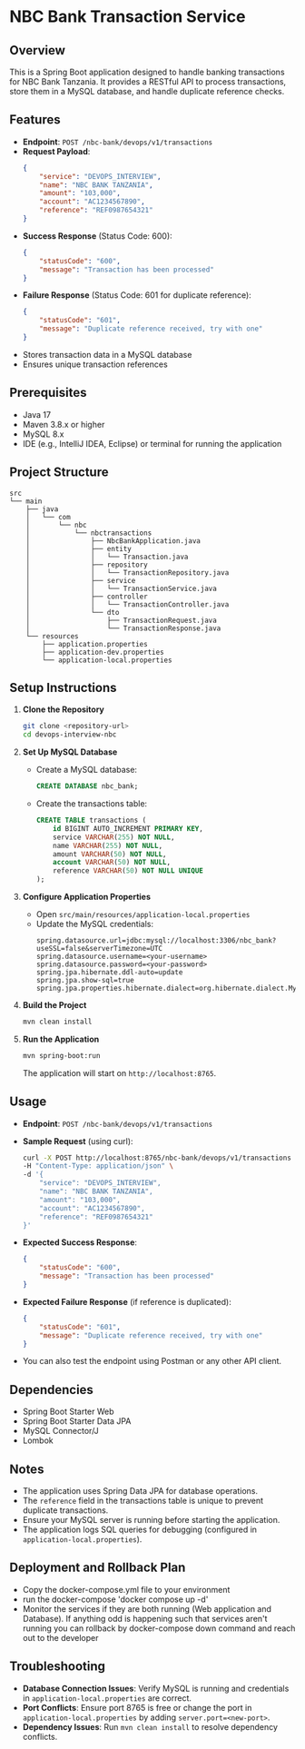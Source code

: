 # NBC Bank Transaction Service

## Overview
This is a Spring Boot application designed to handle banking transactions for NBC Bank Tanzania. It provides a RESTful API to process transactions, store them in a MySQL database, and handle duplicate reference checks.

## Features
- **Endpoint**: `POST /nbc-bank/devops/v1/transactions`
- **Request Payload**:
  ```json
  {
      "service": "DEVOPS_INTERVIEW",
      "name": "NBC BANK TANZANIA",
      "amount": "103,000",
      "account": "AC1234567890",
      "reference": "REF0987654321"
  }
  ```
- **Success Response** (Status Code: 600):
  ```json
  {
      "statusCode": "600",
      "message": "Transaction has been processed"
  }
  ```
- **Failure Response** (Status Code: 601 for duplicate reference):
  ```json
  {
      "statusCode": "601",
      "message": "Duplicate reference received, try with one"
  }
  ```
- Stores transaction data in a MySQL database
- Ensures unique transaction references

## Prerequisites
- Java 17
- Maven 3.8.x or higher
- MySQL 8.x
- IDE (e.g., IntelliJ IDEA, Eclipse) or terminal for running the application

## Project Structure
```
src
└── main
    ├── java
    │   └── com
    │       └── nbc
    │           └── nbctransactions
    │               ├── NbcBankApplication.java
    │               ├── entity
    │               │   └── Transaction.java
    │               ├── repository
    │               │   └── TransactionRepository.java
    │               ├── service
    │               │   └── TransactionService.java
    │               ├── controller
    │               │   └── TransactionController.java
    │               └── dto
    │                   ├── TransactionRequest.java
    │                   └── TransactionResponse.java
    └── resources
        ├── application.properties
        ├── application-dev.properties
        └── application-local.properties
```

## Setup Instructions

1. **Clone the Repository**
   ```bash
   git clone <repository-url>
   cd devops-interview-nbc
   ```

2. **Set Up MySQL Database**
    - Create a MySQL database:
      ```sql
      CREATE DATABASE nbc_bank;
      ```
    - Create the transactions table:
      ```sql
      CREATE TABLE transactions (
          id BIGINT AUTO_INCREMENT PRIMARY KEY,
          service VARCHAR(255) NOT NULL,
          name VARCHAR(255) NOT NULL,
          amount VARCHAR(50) NOT NULL,
          account VARCHAR(50) NOT NULL,
          reference VARCHAR(50) NOT NULL UNIQUE
      );
      ```

3. **Configure Application Properties**
    - Open `src/main/resources/application-local.properties`
    - Update the MySQL credentials:
      ```properties
      spring.datasource.url=jdbc:mysql://localhost:3306/nbc_bank?useSSL=false&serverTimezone=UTC
      spring.datasource.username=<your-username>
      spring.datasource.password=<your-password>
      spring.jpa.hibernate.ddl-auto=update
      spring.jpa.show-sql=true
      spring.jpa.properties.hibernate.dialect=org.hibernate.dialect.MySQLDialect
      ```

4. **Build the Project**
   ```bash
   mvn clean install
   ```

5. **Run the Application**
   ```bash
   mvn spring-boot:run
   ```
   The application will start on `http://localhost:8765`.

## Usage
- **Endpoint**: `POST /nbc-bank/devops/v1/transactions`
- **Sample Request** (using curl):
  ```bash
  curl -X POST http://localhost:8765/nbc-bank/devops/v1/transactions \
  -H "Content-Type: application/json" \
  -d '{
      "service": "DEVOPS_INTERVIEW",
      "name": "NBC BANK TANZANIA",
      "amount": "103,000",
      "account": "AC1234567890",
      "reference": "REF0987654321"
  }'
  ```
- **Expected Success Response**:
  ```json
  {
      "statusCode": "600",
      "message": "Transaction has been processed"
  }
  ```
- **Expected Failure Response** (if reference is duplicated):
  ```json
  {
      "statusCode": "601",
      "message": "Duplicate reference received, try with one"
  }
  ```

- You can also test the endpoint using Postman or any other API client.

## Dependencies
- Spring Boot Starter Web
- Spring Boot Starter Data JPA
- MySQL Connector/J
- Lombok

## Notes
- The application uses Spring Data JPA for database operations.
- The `reference` field in the transactions table is unique to prevent duplicate transactions.
- Ensure your MySQL server is running before starting the application.
- The application logs SQL queries for debugging (configured in `application-local.properties`).

## Deployment and Rollback Plan
- Copy the docker-compose.yml file to your environment
- run the docker-compose 'docker compose up -d'
- Monitor the services if they are both running (Web application and Database). If anything odd is happening such that services aren't running you can rollback by docker-compose down command and reach out to the developer

## Troubleshooting
- **Database Connection Issues**: Verify MySQL is running and credentials in `application-local.properties` are correct.
- **Port Conflicts**: Ensure port 8765 is free or change the port in `application-local.properties` by adding `server.port=<new-port>`.
- **Dependency Issues**: Run `mvn clean install` to resolve dependency conflicts.